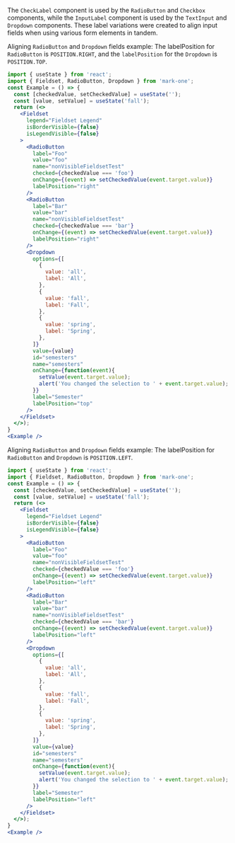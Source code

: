 The `CheckLabel` component is used by the `RadioButton` and `Checkbox` components, while the `InputLabel` component is used by the `TextInput` and `Dropdown` components. These label variations were created to align input fields when using various form elements in tandem.

Aligning `RadioButton` and `Dropdown` fields example: The labelPosition for `RadioButton` is `POSITION.RIGHT`, and the `labelPosition` for the `Dropdown` is `POSITION.TOP`.
```jsx
import { useState } from 'react';
import { Fieldset, RadioButton, Dropdown } from 'mark-one';
const Example = () => {
  const [checkedValue, setCheckedValue] = useState('');
  const [value, setValue] = useState('fall');
  return (<>
    <Fieldset
      legend="Fieldset Legend"
      isBorderVisible={false}
      isLegendVisible={false}
    >
      <RadioButton
        label="Foo"
        value="foo"
        name="nonVisibleFieldsetTest"
        checked={checkedValue === 'foo'}
        onChange={(event) => setCheckedValue(event.target.value)}
        labelPosition="right"
      />
      <RadioButton
        label="Bar"
        value="bar"
        name="nonVisibleFieldsetTest"
        checked={checkedValue === 'bar'}
        onChange={(event) => setCheckedValue(event.target.value)}
        labelPosition="right"
      />
      <Dropdown
        options={[
          {
            value: 'all',
            label: 'All',
          },
          {
            value: 'fall',
            label: 'Fall',
          },
          {
            value: 'spring',
            label: 'Spring',
          },
        ]}
        value={value}
        id="semesters"
        name="semesters"
        onChange={function(event){
          setValue(event.target.value);
          alert('You changed the selection to ' + event.target.value);
        }}
        label="Semester"
        labelPosition="top"
      />
    </Fieldset>
  </>);
}
<Example />
```

Aligning `RadioButton` and `Dropdown` fields example: The labelPosition for `RadioButton` and `Dropdown` is `POSITION.LEFT`.
```jsx
import { useState } from 'react';
import { Fieldset, RadioButton, Dropdown } from 'mark-one';
const Example = () => {
  const [checkedValue, setCheckedValue] = useState('');
  const [value, setValue] = useState('fall');
  return (<>
    <Fieldset
      legend="Fieldset Legend"
      isBorderVisible={false}
      isLegendVisible={false}
    >
      <RadioButton
        label="Foo"
        value="foo"
        name="nonVisibleFieldsetTest"
        checked={checkedValue === 'foo'}
        onChange={(event) => setCheckedValue(event.target.value)}
        labelPosition="left"
      />
      <RadioButton
        label="Bar"
        value="bar"
        name="nonVisibleFieldsetTest"
        checked={checkedValue === 'bar'}
        onChange={(event) => setCheckedValue(event.target.value)}
        labelPosition="left"
      />
      <Dropdown
        options={[
          {
            value: 'all',
            label: 'All',
          },
          {
            value: 'fall',
            label: 'Fall',
          },
          {
            value: 'spring',
            label: 'Spring',
          },
        ]}
        value={value}
        id="semesters"
        name="semesters"
        onChange={function(event){
          setValue(event.target.value);
          alert('You changed the selection to ' + event.target.value);
        }}
        label="Semester"
        labelPosition="left"
      />
    </Fieldset>
  </>);
}
<Example />
```